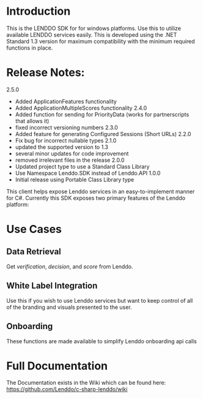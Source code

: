 # Introduction
This is the LENDDO SDK for for windows platforms. Use this to utilize available LENDDO services easily. This is developed using the .NET Standard 1.3 version for maximum compatibility with the minimum required functions in place.

# Release Notes:
2.5.0
* Added ApplicationFeatures functionality
* Added ApplicationMultipleScores functionality
2.4.0
* Added function for sending for PriorityData (works for partnerscripts that allows it)
* fixed incorrect versioning numbers
2.3.0
* Added feature for generating Configured Sessions (Short URLs)
2.2.0
* Fix bug for incorrect nullable types
2.1.0
* updated the supported version to 1.3
* several minor updates for code improvement
* removed irrelevant files in the release
2.0.0 
* Updated project type to use a Standard Class Library
* Use Namespace Lenddo.SDK instead of Lenddo.API
1.0.0
* Initial release using Portable Class Library type
	
This client helps expose Lenddo services in an easy-to-implement manner for C#. Currently this SDK exposes two primary features of the Lenddo platform:

# Use Cases

## Data Retrieval
Get _verification_, _decision_, and _score_ from Lenddo.

## White Label Integration
Use this if you wish to use Lenddo services but want to keep control of all of the branding and visuals presented to the user.

## Onboarding
These functions are made available to simplify Lenddo onboarding api calls

# Full Documentation
The Documentation exists in the Wiki which can be found here: https://github.com/Lenddo/c-sharp-lenddo/wiki
